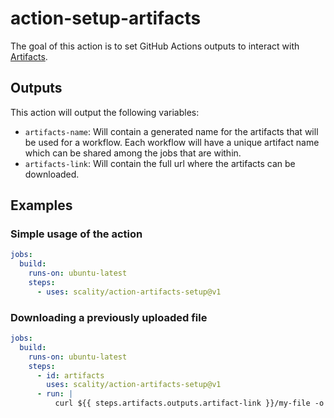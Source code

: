 # action-setup-artifacts

The goal of this action is to set GitHub Actions outputs to interact with [Artifacts].

## Outputs

This action will output the following variables:

* `artifacts-name`: Will contain a generated name for the artifacts that will be used for a workflow. Each workflow will have a unique artifact name which can be shared among the jobs that are within.
* `artifacts-link`: Will contain the full url where the artifacts can be downloaded.

## Examples

### Simple usage of the action

```yaml
jobs:
  build:
    runs-on: ubuntu-latest
    steps:
      - uses: scality/action-artifacts-setup@v1
```

### Downloading a previously uploaded file

```yaml
jobs:
  build:
    runs-on: ubuntu-latest
    steps:
      - id: artifacts
        uses: scality/action-artifacts-setup@v1
      - run: |
          curl ${{ steps.artifacts.outputs.artifact-link }}/my-file -o my-file
```


[Artifacts]: https://github.com/scality/artifacts
